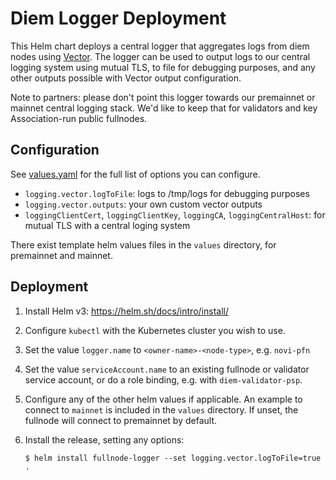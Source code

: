 Diem Logger Deployment
================================

This Helm chart deploys a central logger that aggregates logs from diem nodes
using [Vector][]. The logger can be used to output logs to our central logging
system using mutual TLS, to file for debugging purposes, and any other outputs
possible with Vector output configuration.

Note to partners: please don't point this logger towards our premainnet or mainnet
central logging stack. We'd like to keep that for validators and key Association-run
public fullnodes.

Configuration
-------------

See [values.yaml][] for the full list of options you can configure.

* `logging.vector.logToFile`: logs to /tmp/logs for debugging purposes
* `logging.vector.outputs`: your own custom vector outputs
* `loggingClientCert`, `loggingClientKey`, `loggingCA`, `loggingCentralHost`: for mutual TLS with a central loging system

There exist template helm values files in the `values` directory, for premainnet and mainnet.

Deployment
----------

1. Install Helm v3: https://helm.sh/docs/intro/install/
2. Configure `kubectl` with the Kubernetes cluster you wish to use.
3. Set the value `logger.name` to `<owner-name>-<node-type>`, e.g. `novi-pfn`
4. Set the value `serviceAccount.name` to an existing fullnode or validator service account, or do a role binding, e.g. with `diem-validator-psp`.
5. Configure any of the other helm values if applicable. An example to connect to `mainnet` is included in the `values` directory. If unset, the fullnode will connect to premainnet by default.
6. Install the release, setting any options:

       $ helm install fullnode-logger --set logging.vector.logToFile=true .

[Vector]: https://vector.dev/
[values.yaml]: values.yaml
